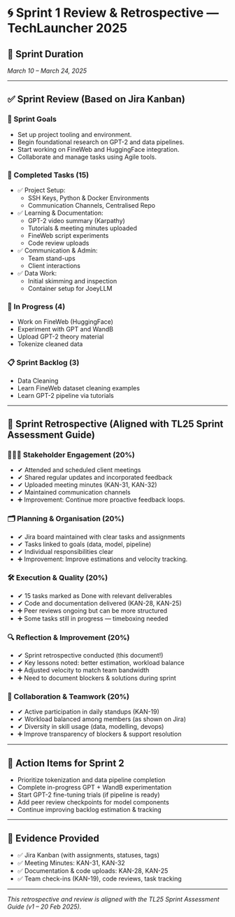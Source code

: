 
# 🌀 Sprint 1 Review & Retrospective — TechLauncher 2025

## 📆 Sprint Duration
_March 10 – March 24, 2025_

---

## ✅ Sprint Review (Based on Jira Kanban)

### 🎯 Sprint Goals
- Set up project tooling and environment.
- Begin foundational research on GPT-2 and data pipelines.
- Start working on FineWeb and HuggingFace integration.
- Collaborate and manage tasks using Agile tools.

### 📌 Completed Tasks (15)
- ✅ Project Setup:
  - SSH Keys, Python & Docker Environments
  - Communication Channels, Centralised Repo
- ✅ Learning & Documentation:
  - GPT-2 video summary (Karpathy)
  - Tutorials & meeting minutes uploaded
  - FineWeb script experiments
  - Code review uploads
- ✅ Communication & Admin:
  - Team stand-ups
  - Client interactions
- ✅ Data Work:
  - Initial skimming and inspection
  - Container setup for JoeyLLM

### 🔄 In Progress (4)
- Work on FineWeb (HuggingFace)
- Experiment with GPT and WandB
- Upload GPT-2 theory material
- Tokenize cleaned data

### 📋 Sprint Backlog (3)
- Data Cleaning
- Learn FineWeb dataset cleaning examples
- Learn GPT-2 pipeline via tutorials

---

## 🔁 Sprint Retrospective (Aligned with TL25 Sprint Assessment Guide)

### 🧑‍🤝‍🧑 Stakeholder Engagement (20%)
- ✔ Attended and scheduled client meetings
- ✔ Shared regular updates and incorporated feedback
- ✔ Uploaded meeting minutes (KAN-31, KAN-32)
- ✔ Maintained communication channels
- ➕ Improvement: Continue more proactive feedback loops.

### 🗂 Planning & Organisation (20%)
- ✔ Jira board maintained with clear tasks and assignments
- ✔ Tasks linked to goals (data, model, pipeline)
- ✔ Individual responsibilities clear
- ➕ Improvement: Improve estimations and velocity tracking.

### 🛠 Execution & Quality (20%)
- ✔ 15 tasks marked as Done with relevant deliverables
- ✔ Code and documentation delivered (KAN-28, KAN-25)
- ➕ Peer reviews ongoing but can be more structured
- ➕ Some tasks still in progress — timeboxing needed

### 🔍 Reflection & Improvement (20%)
- ✔ Sprint retrospective conducted (this document!)
- ✔ Key lessons noted: better estimation, workload balance
- ➕ Adjusted velocity to match team bandwidth
- ➕ Need to document blockers & solutions during sprint

### 🤝 Collaboration & Teamwork (20%)
- ✔ Active participation in daily standups (KAN-19)
- ✔ Workload balanced among members (as shown on Jira)
- ✔ Diversity in skill usage (data, modelling, devops)
- ➕ Improve transparency of blockers & support resolution

---

## 🚀 Action Items for Sprint 2
- Prioritize tokenization and data pipeline completion
- Complete in-progress GPT + WandB experimentation
- Start GPT-2 fine-tuning trials (if pipeline is ready)
- Add peer review checkpoints for model components
- Continue improving backlog estimation & tracking

---

## 📎 Evidence Provided
- ✅ Jira Kanban (with assignments, statuses, tags)
- ✅ Meeting Minutes: KAN-31, KAN-32
- ✅ Documentation & code uploads: KAN-28, KAN-25
- ✅ Team check-ins (KAN-19), code reviews, task tracking

---

_This retrospective and review is aligned with the TL25 Sprint Assessment Guide (v1 – 20 Feb 2025)._

